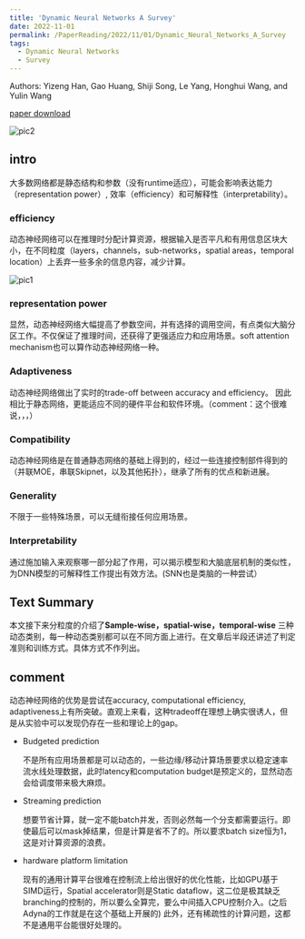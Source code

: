 ```yaml
---
title: 'Dynamic Neural Networks A Survey'
date: 2022-11-01
permalink: /PaperReading/2022/11/01/Dynamic_Neural_Networks_A_Survey
tags:
  - Dynamic Neural Networks
  - Survey
---
```

 
Authors: Yizeng Han, Gao Huang, Shiji Song, Le Yang, Honghui Wang, and Yulin Wang

[paper download](http://starkerfirst.github.io/YangbhPage/files/Dynamic_Neural_Networks_A_Survey.pdf)

![pic2](http://starkerfirst.github.io/YangbhPage/images/Dynamic_Neural_Networks_A_Survey_pic2.png)

## intro

大多数网络都是静态结构和参数（没有runtime适应），可能会影响表达能力（representation power）, 效率（efficiency）和可解释性（interpretability）。

### efficiency

动态神经网络可以在推理时分配计算资源，根据输入是否平凡和有用信息区块大小，在不同粒度（layers，channels，sub-networks，spatial areas，temporal location）上丢弃一些多余的信息内容，减少计算。

![pic1](http://starkerfirst.github.io/YangbhPage/images/Dynamic_Neural_Networks_A_Survey_pic1.png)

### representation power

显然，动态神经网络大幅提高了参数空间，并有选择的调用空间，有点类似大脑分区工作。不仅保证了推理时间，还获得了更强适应力和应用场景。soft attention mechanism也可以算作动态神经网络一种。

### Adaptiveness

动态神经网络做出了实时的trade-off between accuracy and efficiency。 因此相比于静态网络，更能适应不同的硬件平台和软件环境。（comment：这个很难说，，，）

### Compatibility

动态神经网络是在普通静态网络的基础上得到的，经过一些连接控制部件得到的（并联MOE，串联Skipnet，以及其他拓扑），继承了所有的优点和新进展。

### Generality

不限于一些特殊场景，可以无缝衔接任何应用场景。

### Interpretability

通过施加输入来观察哪一部分起了作用，可以揭示模型和大脑底层机制的类似性，为DNN模型的可解释性工作提出有效方法。(SNN也是类脑的一种尝试）

## Text Summary

本文接下来分粒度的介绍了**Sample-wise，spatial-wise，temporal-wise** 三种动态类别，每一种动态类别都可以在不同方面上进行。在文章后半段还讲述了判定准则和训练方式。具体方式不作列出。

## comment

动态神经网络的优势是尝试在accuracy, computational efficiency, adaptiveness上有所突破。直观上来看，这种tradeoff在理想上确实很诱人，但是从实验中可以发现仍存在一些和理论上的gap。

* Budgeted prediction

  不是所有应用场景都是可以动态的，一些边缘/移动计算场景要求以稳定速率流水线处理数据，此时latency和computation budget是预定义的，显然动态会给调度带来极大麻烦。
* Streaming prediction

  想要节省计算，就一定不能batch并发，否则必然每一个分支都需要运行。即使最后可以mask掉结果，但是计算是省不了的。所以要求batch size恒为1，这是对计算资源的浪费。
* hardware platform limitation

  现有的通用计算平台很难在控制流上给出很好的优化性能，比如GPU基于SIMD运行，Spatial accelerator则是Static dataflow，这二位是极其缺乏branching的控制的，所以要么全算完，要么中间插入CPU控制介入。(之后Adyna的工作就是在这个基础上开展的)   此外，还有稀疏性的计算问题，这都不是通用平台能很好处理的。
